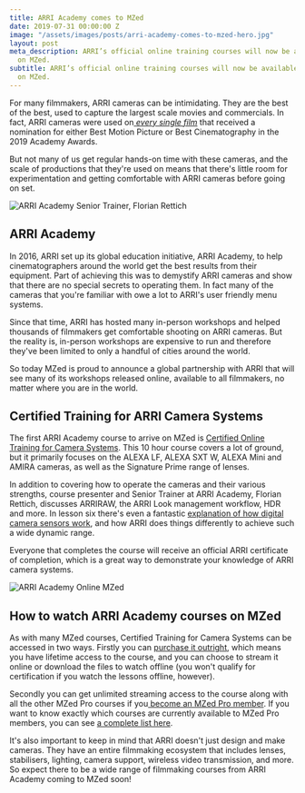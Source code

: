 ```yaml
---
title: ARRI Academy comes to MZed
date: 2019-07-31 00:00:00 Z
image: "/assets/images/posts/arri-academy-comes-to-mzed-hero.jpg"
layout: post
meta_description: ARRI’s official online training courses will now be available exclusively
  on MZed.
subtitle: ARRI’s official online training courses will now be available exclusively
  on MZed.
---
```


For many filmmakers, ARRI cameras can be intimidating. They are the best of the best, used to capture the largest scale movies and commercials. In fact, ARRI cameras were used on[ _every single film_](https://www.premiumbeat.com/blog/cameras-lenses-2019-oscar-nominations/) that received a nomination for either Best Motion Picture or Best Cinematography in the 2019 Academy Awards. 

But not many of us get regular hands-on time with these cameras, and the scale of productions that they're used on means that there's little room for experimentation and getting comfortable with ARRI cameras before going on set. 

![ARRI Academy Senior Trainer, Florian Rettich](https://mzed-cdn1.sfo2.cdn.digitaloceanspaces.com/images/news/arri-cotcs.jpg)

## ARRI Academy

In 2016, ARRI set up its global education initiative, ARRI Academy, to help cinematographers around the world get the best results from their equipment. Part of achieving this was to demystify ARRI cameras and show that there are no special secrets to operating them. In fact many of the cameras that you're familiar with owe a lot to ARRI's user friendly menu systems.

Since that time, ARRI has hosted many in-person workshops and helped thousands of filmmakers get comfortable shooting on ARRI cameras. But the reality is, in-person workshops are expensive to run and therefore they've been limited to only a handful of cities around the world. 

So today MZed is proud to announce a global partnership with ARRI that will see many of its workshops released online, available to all filmmakers, no matter where you are in the world.

## Certified Training for ARRI Camera Systems

The first ARRI Academy course to arrive on MZed is [Certified Online Training for Camera Systems](https://www.mzed.com/courses/certified-online-training-for-camera-systems). This 10 hour course covers a lot of ground, but it primarily focuses on the ALEXA LF, ALEXA SXT W, ALEXA Mini and AMIRA cameras, as well as the Signature Prime range of lenses. 

In addition to covering how to operate the cameras and their various strengths, course presenter and Senior Trainer at ARRI Academy, Florian Rettich, discusses ARRIRAW, the ARRI Look management workflow, HDR and more. In lesson six there's even a fantastic [explanation of how digital camera sensors work](https://www.mzed.com/courses/certified-online-training-for-camera-systems/modules/6?t=146), and how ARRI does things differently to achieve such a wide dynamic range.

Everyone that completes the course will receive an official ARRI certificate of completion, which is a great way to demonstrate your knowledge of ARRI camera systems.

![ARRI Academy Online MZed](https://mzed-cdn1.sfo2.cdn.digitaloceanspaces.com/images/news/arri.jpg)

## How to watch ARRI Academy courses on MZed

As with many MZed courses, Certified Training for Camera Systems can be accessed in two ways. Firstly you can [purchase it outright](https://www.mzed.com/checkout/?sku=MZARRICOTCS), which means you have lifetime access to the course, and you can choose to stream it online or download the files to watch offline (you won't qualify for certification if you watch the lessons offline, however). 

Secondly you can get unlimited streaming access to the course along with all the other MZed Pro courses if you[ become an MZed Pro member](https://www.mzed.com/checkout/?sku=MZEDPRO12). If you want to know exactly which courses are currently available to MZed Pro members, you can see [a complete list here](https://www.mzed.com/courses?categories=&educators=&price=&resolutions=&difficulty=&sort=&mzed=mzed_only).

It's also important to keep in mind that ARRI doesn't just design and make cameras. They have an entire filmmaking ecosystem that includes lenses, stabilisers, lighting, camera support, wireless video transmission, and more. So expect there to be a wide range of filmmaking courses from ARRI Academy coming to MZed soon!